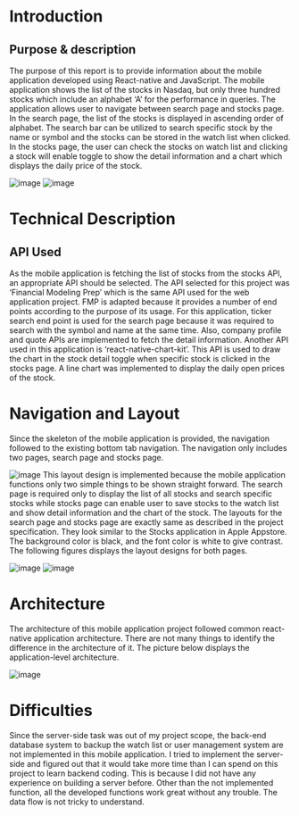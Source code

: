 # Introduction
## Purpose & description 
The purpose of this report is to provide information about the mobile application developed using React-native and JavaScript. The mobile application shows the list of the stocks in Nasdaq, but only three hundred stocks which include an alphabet ‘A’ for the performance in queries. 
The application allows user to navigate between search page and stocks page. In the search page, the list of the stocks is displayed in ascending order of alphabet. The search bar can be utilized to search specific stock by the name or symbol and the stocks can be stored in the watch list when clicked. In the stocks page, the user can check the stocks on watch list and clicking a stock will enable toggle to show the detail information and a chart which displays the daily price of the stock.

![image](https://user-images.githubusercontent.com/35501963/144550882-b29132c9-a140-460c-b83d-2f1abc72489e.png)
![image](https://user-images.githubusercontent.com/35501963/144550889-bcd92d8e-9527-4918-ab5f-cc24999eafe9.png)

# Technical Description
## API Used
As the mobile application is fetching the list of stocks from the stocks API, an appropriate API should be selected. The API selected for this project was ‘Financial Modeling Prep’ which is the same API used for the web application project. FMP is adapted because it provides a number of end points according to the purpose of its usage. For this application, ticker search end point is used for the search page because it was required to search with the symbol and name at the same time. Also, company profile and quote APIs are implemented to fetch the detail information.
Another API used in this application is ‘react-native-chart-kit’. This API is used to draw the chart in the stock detail toggle when specific stock is clicked in the stocks page. A line chart was implemented to display the daily open prices of the stock.

# Navigation and Layout 
Since the skeleton of the mobile application is provided, the navigation followed to the existing bottom tab navigation. The navigation only includes two pages, search page and stocks page. <br/>

![image](https://user-images.githubusercontent.com/35501963/144550961-7a0709d0-2a7d-420c-a33a-2f468e1b59b3.png)
This layout design is implemented because the mobile application functions only two simple things to be shown straight forward. The search page is required only to display the list of all stocks and search specific stocks while stocks page can enable user to save stocks to the watch list and show detail information and the chart of the stock.
The layouts for the search page and stocks page are exactly same as described in the project specification. They look similar to the Stocks application in Apple Appstore. The background color is black, and the font color is white to give contrast. The following figures displays the layout designs for both pages. <br/>

![image](https://user-images.githubusercontent.com/35501963/144550978-0da4cc8c-91a3-471d-81eb-b8d8a3791b7f.png)
![image](https://user-images.githubusercontent.com/35501963/144550981-e51588d3-5c2e-49b9-92be-3f486a5d7c85.png)

# Architecture 
The architecture of this mobile application project followed common react-native application architecture. There are not many things to identify the difference in the architecture of it. The picture below displays the application-level architecture. <br/>

![image](https://user-images.githubusercontent.com/35501963/144551041-bc4c3f8a-3d3d-45a1-a534-2d68c793d82e.png)

# Difficulties 
Since the server-side task was out of my project scope, the back-end database system to backup the watch list or user management system are not implemented in this mobile application. I tried to implement the server-side and figured out that it would take more time than I can spend on this project to learn backend coding. This is because I did not have any experience on building a server before. Other than the not implemented function, all the developed functions work great without any trouble. The data flow is not tricky to understand. 
